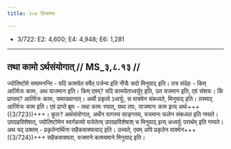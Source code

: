 ```yaml
---
title: २५४ टिप्पणयः

---
```

- 3/722: E2: 4,600; E4: 4,948; E6: 1,281

____________________________________________


## तथा कामो ऽर्थसंयोगात् // MS_३,८.१३ //

ज्योतिष्टोमे समामनन्ति - यदि कामयेत वर्षेत् पर्जन्य इति नीचैः सदो मिनुयाद् इति। तत्र संदेहः - किम् आर्त्विजः कामः, अथ याजमान इति। किम् एवम्? यदि कामयेताध्वर्युर् इति, उत यजमान इति, एवं संशयः। किं प्राप्तम्? आर्त्विजः कामः, समाख्यानात्। अर्थी प्रकृतो ऽध्वर्युः, स वाक्येन संबध्यते, मिनुयाद् इति। तस्माद् आर्त्विजः काम इति। एवं प्राप्ते ब्रूमः - तथा कामः स्यात्, यथा
तपः, याजमानः काम इत्य् अर्थः+++({3/723})+++। कुतः? अर्थसंयोगात्, अर्थेन यागस्य साङ्गस्य, यजमानः फलेन संबध्यत इति गम्यते। उपग्रहविशेषात्, ज्योतिष्टोमेन स्वर्गकामो यजेतेत्य् उपग्रहविशेषाश् च मिनुयाद् इत्य् अध्वर्युः परार्थम् इति गम्यते। अथ यद् उक्तम् - प्रकृतेनार्थिना सहैकवाक्यत्वाद् इति। उच्यते, एवम् अपि प्रकृतेन वाक्येन+++({3/724})+++ सहैकवाक्यता, यजमाने कामयमाने मिनुयाद् इति।
